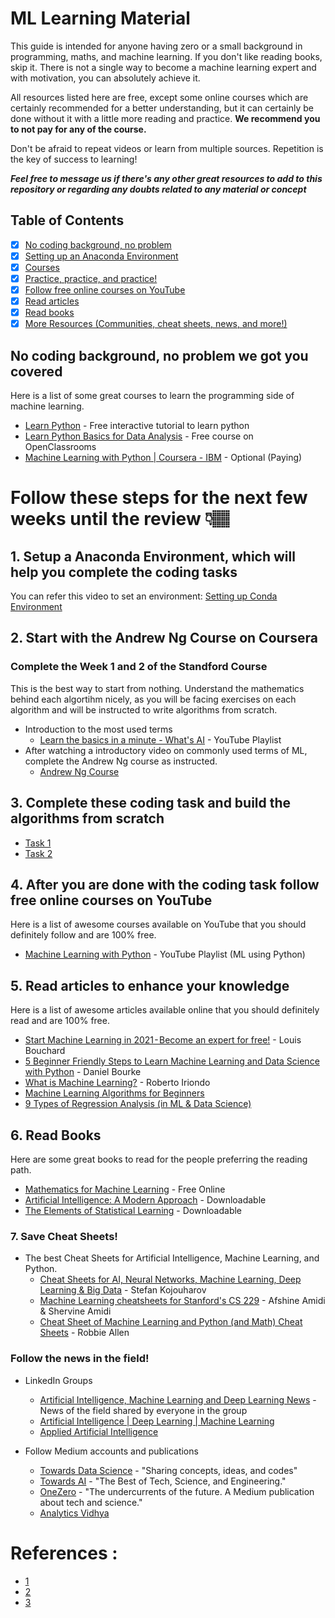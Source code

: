 # ML Learning Material

  
This guide is intended for anyone having zero or a small background in programming, maths, and machine learning. If you don't like reading books, skip it. There is not a single way to become a machine learning expert and with motivation, you can absolutely achieve it.

All resources listed here are free, except some online courses which are certainly recommended for a better understanding, but it can certainly be done without it with a little more reading and practice. <strong>We recommend you to not pay for any of the course. </strong>

Don't be afraid to repeat videos or learn from multiple sources. Repetition is the key of success to learning!

<strong> _Feel free to message us if there's any other great resources to add to this repository or regarding any doubts related to any material or concept_ </strong> 

## Table of Contents 

- [x] [No coding background, no problem](#Coding)
- [x] [Setting up an Anaconda Environment](#Env)
- [x] [Courses](#AndrewNG)
- [x] [Practice, practice, and practice!](#Practice)
- [x] [Follow free online courses on YouTube](#YouTubeCourses)
- [x] [Read articles](#ReadArticles)
- [x] [Read books](#ReadBooks)
- [x] [More Resources (Communities, cheat sheets, news, and more!)](#MoreResources)

## No coding background, no problem we got you covered<a name="Coding"></a>
Here is a list of some great courses to learn the programming side of machine learning.

* [Learn Python](https://www.learnpython.org/) - Free interactive tutorial to learn python
* [Learn Python Basics for Data Analysis](https://openclassrooms.com/en/courses/2304731-learn-python-basics-for-data-analysis/6009031-get-started-with-python-and-anaconda) - Free course on OpenClassrooms
* [Machine Learning with Python | Coursera - IBM](https://click.linksynergy.com/deeplink?id=8jtkHPNI0iU&mid=40328&murl=https%3A%2F%2Fwww.coursera.org%2Flearn%2Fmachine-learning-with-python) - Optional (Paying)

# Follow these steps for the next few weeks until the review 👇🏽

## 1. Setup a Anaconda Environment, which will help you complete the coding tasks<a name="Env"></a>
You can refer this video to set an environment: [Setting up Conda Environment](https://www.youtube.com/watch?v=EGaw6VXV3GI)

## 2. Start with the Andrew Ng Course on Coursera<a name="AndrewNG"></a>
### Complete the Week 1 and 2 of the Standford Course 

This is the best way to start from nothing. Understand the mathematics behind each algortihm nicely, as you will be facing exercises on each algorithm and will be instructed to write algorithms from scratch. 

* Introduction to the most used terms
    * [Learn the basics in a minute - What's AI](https://www.youtube.com/playlist?list=PLO4GrDnQanVe6F6MRJg_KO7JEoH-ukFzY) - YouTube Playlist
* After watching a introductory video on commonly used terms of ML, complete the Andrew Ng course as instructed. 
    * [Andrew Ng Course](https://www.coursera.org/learn/machine-learning?utm_source=gg&utm_medium=sem&utm_campaign=07-StanfordML-IN&utm_content=07-StanfordML-IN&campaignid=1950458127&adgroupid=70518019333&device=c&keyword=machine%20learning%20certification%20programs&matchtype=b&network=g&devicemodel=&adpostion=&creativeid=351294690208&hide_mobile_promo)

## 3. Complete these coding task and build the algorithms from scratch<a name="Practice"></a>
 -  [Task 1](#)
 -  [Task 2](#)


## 4. After you are done with the coding task follow free online courses on YouTube<a name="YouTubeCourses"></a>

Here is a list of awesome courses available on YouTube that you should definitely follow and are 100% free.

* [Machine Learning with Python](https://www.youtube.com/watch?v=OGxgnH8y2NM&list=PLQVvvaa0QuDfKTOs3Keq_kaG2P55YRn5v) - YouTube Playlist (ML using Python)
    
## 5. Read articles to enhance your knowledge<a name="ReadArticles"></a>

Here is a list of awesome articles available online that you should definitely read and are 100% free.

* [Start Machine Learning in 2021 - Become an expert for free!](https://medium.com/towards-artificial-intelligence/start-machine-learning-in-2020-become-an-expert-from-nothing-for-free-f31587630cf7) - Louis Bouchard
* [5 Beginner Friendly Steps to Learn Machine Learning and Data Science with Python](https://towardsdatascience.com/5-beginner-friendly-steps-to-learn-machine-learning-and-data-science-with-python-bf69e211ade5) - Daniel Bourke
* [What is Machine Learning?](https://medium.com/towards-artificial-intelligence/what-is-machine-learning-ml-b58162f97ec7) - Roberto Iriondo
* [Machine Learning Algorithms for Beginners](https://favtutor.com/blogs/machine-learning-algorithms-for-beginners) 
* [9 Types of Regression Analysis (in ML & Data Science)](https://favtutor.com/blogs/types-of-regression) 



## 6. Read Books<a name="ReadBooks"></a>

Here are some great books to read for the people preferring the reading path.

* [Mathematics for Machine Learning](https://mml-book.com/) - Free Online
* [Artificial Intelligence: A Modern Approach](http://libgen.gs/ads.php?md5=bcf9e109bbfa056d2afdb40bfb87a879) - Downloadable
* [The Elements of Statistical Learning](http://libgen.gs/ads.php?md5=9b83a23721c337a9f18f5cd3437b6584) - Downloadable


### 7. Save Cheat Sheets!<a name="MoreResources"></a>

* The best Cheat Sheets for Artificial Intelligence, Machine Learning, and Python.
    * [Cheat Sheets for AI, Neural Networks, Machine Learning, Deep Learning & Big Data](https://becominghuman.ai/cheat-sheets-for-ai-neural-networks-machine-learning-deep-learning-big-data-678c51b4b463) - Stefan Kojouharov
    * [Machine Learning cheatsheets for Stanford's CS 229](https://github.com/afshinea/stanford-cs-229-machine-learning) - Afshine Amidi & Shervine Amidi
    * [Cheat Sheet of Machine Learning and Python (and Math) Cheat Sheets](https://medium.com/machine-learning-in-practice/cheat-sheet-of-machine-learning-and-python-and-math-cheat-sheets-a4afe4e791b6) - Robbie Allen


### Follow the news in the field!
    
* LinkedIn Groups
    * [Artificial Intelligence, Machine Learning and Deep Learning News](https://www.linkedin.com/groups/8942343/) - News of the field shared by everyone in the group
    * [Artificial Intelligence | Deep Learning  | Machine Learning](https://www.linkedin.com/groups/45655/)
    * [Applied Artificial Intelligence](https://www.linkedin.com/groups/127447/)
    
* Follow Medium accounts and publications
    * [Towards Data Science](https://towardsdatascience.com/) - "Sharing concepts, ideas, and codes"
    * [Towards AI](https://medium.com/towards-artificial-intelligence) - "The Best of Tech, Science, and Engineering."
    * [OneZero](https://onezero.medium.com/) - "The undercurrents of the future. A Medium publication about tech and science."
    * [Analytics Vidhya](https://medium.com/analytics-vidhya) 

# References : 
* [1](https://github.com/louisfb01/start-machine-learning-in-2020#MoreResources)
* [2](https://github.com/policeb00th/ML-Exercises-)
* [3](https://medium.com/analytics-vidhya/kick-starting-your-ml-journey-be84010b80e6)


